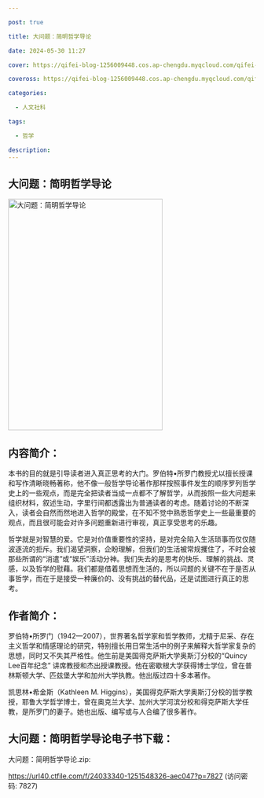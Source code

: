 ```yaml
---

post: true

title: 大问题：简明哲学导论

date: 2024-05-30 11:27

cover: https://qifei-blog-1256009448.cos.ap-chengdu.myqcloud.com/qifei-blog/s29144990.jpg

coveross: https://qifei-blog-1256009448.cos.ap-chengdu.myqcloud.com/qifei-blog/s29144990.jpg

categories:

  - 人文社科

tags:

  - 哲学

description:
---
```


## 大问题：简明哲学导论

<img alt="大问题：简明哲学导论" class="aligncenter loading" data-was-processed="true" decoding="async" fetchpriority="high" height="471" src="https://qifei-blog-1256009448.cos.ap-chengdu.myqcloud.com/qifei-blog/s29144990.jpg" style="cursor: zoom-in;" width="314"/>

## 内容简介：

本书的目的就是引导读者进入真正思考的大门。罗伯特•所罗门教授尤以擅长授课和写作清晰晓畅著称，他不像一般哲学导论著作那样按照事件发生的顺序罗列哲学史上的一些观点，而是完全把读者当成一点都不了解哲学，从而按照一些大问题来组织材料，叙述生动，字里行间都透露出为普通读者的考虑。随着讨论的不断深入，读者会自然而然地进入哲学的殿堂，在不知不觉中熟悉哲学史上一些最重要的观点，而且很可能会对许多问题重新进行审视，真正享受思考的乐趣。

哲学就是对智慧的爱。它是对价值重要性的坚持，是对完全陷入生活琐事而仅仅随波逐流的拒斥。我们渴望洞察，企盼理解，但我们的生活被常规攫住了，不时会被那些所谓的“消遣”或“娱乐”活动分神。我们失去的是思考的快乐、理解的挑战、灵感，以及哲学的慰藉。我们都是借着思想而生活的，所以问题的关键不在于是否从事哲学，而在于是接受一种廉价的、没有挑战的替代品，还是试图进行真正的思考。

## 作者简介：

罗伯特•所罗门（1942—2007），世界著名哲学家和哲学教师，尤精于尼采、存在主义哲学和情感理论的研究，特别擅长用日常生活中的例子来解释大哲学家复杂的思想，同时又不失其严格性。他生前是美国得克萨斯大学奥斯汀分校的“Quincy Lee百年纪念” 讲席教授和杰出授课教授。他在密歇根大学获得博士学位，曾在普林斯顿大学、匹兹堡大学和加州大学执教。他出版过四十多本著作。

凯思林•希金斯（Kathleen M. Higgins），美国得克萨斯大学奥斯汀分校的哲学教授，耶鲁大学哲学博士，曾在奥克兰大学、加州大学河滨分校和得克萨斯大学任教，是所罗门的妻子。她也出版、编写或与人合编了很多著作。

## 大问题：简明哲学导论电子书下载：

大问题：简明哲学导论.zip: 

https://url40.ctfile.com/f/24033340-1251548326-aec047?p=7827 (访问密码: 7827)
